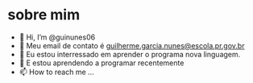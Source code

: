 # sobre mim
- 👋 Hi, I’m @guinunes06
- 👀 Meu email de contato é guilherme.garcia.nunes@escola.pr.gov.br
- 🌱 Eu estou interressado em aprender o programa nova linguagem.
- 💞️ E estou aprendendo a programar recentemente 
- 📫 How to reach me ...

<!---
guinunes06/guinunes06 is a ✨ special ✨ repository because its `README.md` (this file) appears on your GitHub profile.
You can click the Preview link to take a look at your changes.
--->
